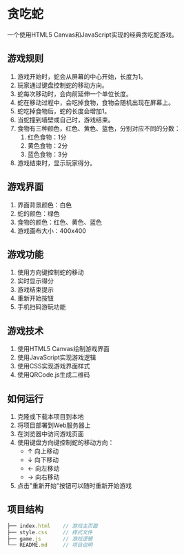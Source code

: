# 贪吃蛇

一个使用HTML5 Canvas和JavaScript实现的经典贪吃蛇游戏。

## 游戏规则

1. 游戏开始时，蛇会从屏幕的中心开始，长度为1。
2. 玩家通过键盘控制蛇的移动方向。
3. 蛇每次移动时，会向前延伸一个单位长度。
4. 蛇在移动过程中，会吃掉食物，食物会随机出现在屏幕上。
5. 蛇吃掉食物后，蛇的长度会增加1。
6. 当蛇撞到墙壁或自己时，游戏结束。
7. 食物有三种颜色，红色、黄色、蓝色，分别对应不同的分数：
   1. 红色食物：1分
   2. 黄色食物：2分
   3. 蓝色食物：3分
8. 游戏结束时，显示玩家得分。

## 游戏界面

1. 界面背景颜色：白色
2. 蛇的颜色：绿色
3. 食物的颜色：红色、黄色、蓝色
4. 游戏画布大小：400x400

## 游戏功能

1. 使用方向键控制蛇的移动
2. 实时显示得分
3. 游戏结束提示
4. 重新开始按钮
5. 手机扫码游玩功能

## 游戏技术

1. 使用HTML5 Canvas绘制游戏界面
2. 使用JavaScript实现游戏逻辑
3. 使用CSS实现游戏界面样式
4. 使用QRCode.js生成二维码

## 如何运行

1. 克隆或下载本项目到本地
2. 将项目部署到Web服务器上
3. 在浏览器中访问游戏页面
4. 使用键盘方向键控制蛇的移动方向：
   - ↑ 向上移动
   - ↓ 向下移动
   - ← 向左移动
   - → 向右移动
5. 点击"重新开始"按钮可以随时重新开始游戏

## 项目结构

```javascript
├── index.html    // 游戏主页面
├── style.css     // 样式文件
├── game.js       // 游戏逻辑
└── README.md     // 项目说明
```
